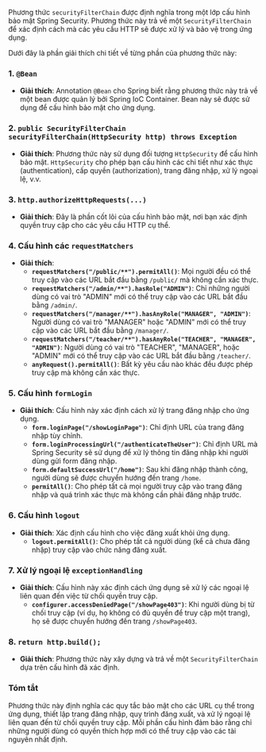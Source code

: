 Phương thức `securityFilterChain` được định nghĩa trong một lớp cấu hình bảo mật Spring Security. Phương thức này trả về một `SecurityFilterChain` để xác định cách mà các yêu cầu HTTP sẽ được xử lý và bảo vệ trong ứng dụng.

Dưới đây là phần giải thích chi tiết về từng phần của phương thức này:

### 1. `@Bean`
- **Giải thích**: Annotation `@Bean` cho Spring biết rằng phương thức này trả về một bean được quản lý bởi Spring IoC Container. Bean này sẽ được sử dụng để cấu hình bảo mật cho ứng dụng.

### 2. `public SecurityFilterChain securityFilterChain(HttpSecurity http) throws Exception`
- **Giải thích**: Phương thức này sử dụng đối tượng `HttpSecurity` để cấu hình bảo mật. `HttpSecurity` cho phép bạn cấu hình các chi tiết như xác thực (authentication), cấp quyền (authorization), trang đăng nhập, xử lý ngoại lệ, v.v.

### 3. `http.authorizeHttpRequests(...)`
- **Giải thích**: Đây là phần cốt lõi của cấu hình bảo mật, nơi bạn xác định quyền truy cập cho các yêu cầu HTTP cụ thể.

### 4. Cấu hình các `requestMatchers`
- **Giải thích**:
    - **`requestMatchers("/public/**").permitAll()`**: Mọi người đều có thể truy cập vào các URL bắt đầu bằng `/public/` mà không cần xác thực.
    - **`requestMatchers("/admin/**").hasRole("ADMIN")`**: Chỉ những người dùng có vai trò "ADMIN" mới có thể truy cập vào các URL bắt đầu bằng `/admin/`.
    - **`requestMatchers("/manager/**").hasAnyRole("MANAGER", "ADMIN")`**: Người dùng có vai trò "MANAGER" hoặc "ADMIN" mới có thể truy cập vào các URL bắt đầu bằng `/manager/`.
    - **`requestMatchers("/teacher/**").hasAnyRole("TEACHER", "MANAGER", "ADMIN")`**: Người dùng có vai trò "TEACHER", "MANAGER", hoặc "ADMIN" mới có thể truy cập vào các URL bắt đầu bằng `/teacher/`.
    - **`anyRequest().permitAll()`**: Bất kỳ yêu cầu nào khác đều được phép truy cập mà không cần xác thực.

### 5. Cấu hình `formLogin`
- **Giải thích**: Cấu hình này xác định cách xử lý trang đăng nhập cho ứng dụng.
    - **`form.loginPage("/showLoginPage")`**: Chỉ định URL của trang đăng nhập tùy chỉnh.
    - **`form.loginProcessingUrl("/authenticateTheUser")`**: Chỉ định URL mà Spring Security sẽ sử dụng để xử lý thông tin đăng nhập khi người dùng gửi form đăng nhập.
    - **`form.defaultSuccessUrl("/home")`**: Sau khi đăng nhập thành công, người dùng sẽ được chuyển hướng đến trang `/home`.
    - **`permitAll()`**: Cho phép tất cả mọi người truy cập vào trang đăng nhập và quá trình xác thực mà không cần phải đăng nhập trước.

### 6. Cấu hình `logout`
- **Giải thích**: Xác định cấu hình cho việc đăng xuất khỏi ứng dụng.
    - **`logout.permitAll()`**: Cho phép tất cả người dùng (kể cả chưa đăng nhập) truy cập vào chức năng đăng xuất.

### 7. Xử lý ngoại lệ `exceptionHandling`
- **Giải thích**: Cấu hình này xác định cách ứng dụng sẽ xử lý các ngoại lệ liên quan đến việc từ chối quyền truy cập.
    - **`configurer.accessDeniedPage("/showPage403")`**: Khi người dùng bị từ chối truy cập (ví dụ, họ không có đủ quyền để truy cập một trang), họ sẽ được chuyển hướng đến trang `/showPage403`.

### 8. `return http.build();`
- **Giải thích**: Phương thức này xây dựng và trả về một `SecurityFilterChain` dựa trên cấu hình đã xác định.

### Tóm tắt

Phương thức này định nghĩa các quy tắc bảo mật cho các URL cụ thể trong ứng dụng, thiết lập trang đăng nhập, quy trình đăng xuất, và xử lý ngoại lệ liên quan đến từ chối quyền truy cập. Mỗi phần cấu hình đảm bảo rằng chỉ những người dùng có quyền thích hợp mới có thể truy cập vào các tài nguyên nhất định.